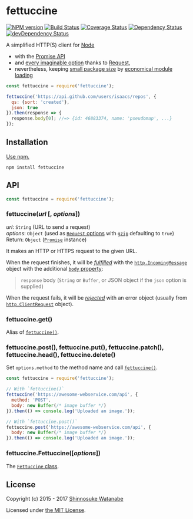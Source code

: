# fettuccine

[![NPM version](https://img.shields.io/npm/v/fettuccine.svg)](https://www.npmjs.com/package/fettuccine)
[![Build Status](https://travis-ci.org/shinnn/fettuccine.svg?branch=master)](https://travis-ci.org/shinnn/fettuccine)
[![Coverage Status](https://img.shields.io/coveralls/shinnn/fettuccine.svg)](https://coveralls.io/github/shinnn/fettuccine?branch=master)
[![Dependency Status](https://david-dm.org/shinnn/fettuccine.svg)](https://david-dm.org/shinnn/fettuccine)
[![devDependency Status](https://david-dm.org/shinnn/fettuccine/dev-status.svg)](https://david-dm.org/shinnn/fettuccine#info=devDependencies)

A simplified HTTP(S) client for [Node](https://nodejs.org/)

* with the [Promise API](https://promisesaplus.com/)
* and [every imaginable option](https://github.com/request/request#requestoptions-callback) thanks to [Request](https://github.com/request/request),
* nevertheless, keeping [small package size](https://github.com/shinnn/load-request-from-cwd-or-npm#why) by [economical module loading](https://github.com/shinnn/load-request-from-cwd-or-npm)

```javascript
const fettuccine = require('fettuccine');

fettuccine('https://api.github.com/users/isaacs/repos', {
  qs: {sort: 'created'},
  json: true
}).then(response => {
  response.body[0]; //=> {id: 46883374, name: 'pseudomap', ...}
});
```

## Installation

[Use npm.](https://docs.npmjs.com/cli/install)

```
npm install fettuccine
```

## API

```javascript
const fettuccine = require('fettuccine');
```

### fettuccine(*url* [, *options*])

*url*: `String` (URL to send a request)  
*options*: `Object` (used as [`Request` options][request] with [`gzip`](https://github.com/request/request/blob/288f814e71efdd70f852888c1701c5cf3d177da5/request.js#L913-L928) defaulting to `true`)  
Return: `Object` ([`Promise`](https://promisesaplus.com/) instance)

It makes an HTTP or HTTPS request to the given URL.

When the request finishes, it will be [*fulfilled*](https://promisesaplus.com/#point-26) with the  [`http.IncomingMessage`](https://nodejs.org/api/http.html#http_http_incomingmessage) object with the additional [`body` property][request]:

> `response` body (`String` or `Buffer`, or JSON object if the `json` option is supplied)

When the request fails, it will be [*rejected*](https://promisesaplus.com/#point-30) with an error object (usually from [`http.ClientRequest`](https://nodejs.org/api/http.html#http_class_http_clientrequest) object).

### fettuccine.get()

Alias of [`fettuccine()`][fettucine].

### fettuccine.post(), fettuccine.put(), fettuccine.patch(), fettuccine.head(), fettuccine.delete()

Set `options.method` to the method name and call [`fettuccine()`][fettucine].

```javascript
const fettuccine = require('fettuccine');

// With `fettuccine()`
fettuccine('https://awesome-webservice.com/api', {
  method: 'POST',
  body: new Buffer(/* image buffer */)
}).then(() => console.log('Uploaded an image.'));

// With `fettuccine.post()`
fettuccine.post('https://awesome-webservice.com/api', {
  body: new Buffer(/* image buffer */)
}).then(() => console.log('Uploaded an image.'));
```

### fettuccine.Fettuccine([*options*])

The [`Fettuccine` class](https://github.com/shinnn/fettuccine-class).

## License

Copyright (c) 2015 - 2017 [Shinnosuke Watanabe](https://github.com/shinnn)

Licensed under [the MIT License](./LICENSE).

[request]: https://github.com/request/request#requestoptions-callback
[fettucine]: https://github.com/shinnn/fettuccine#fettuccineurl--options
